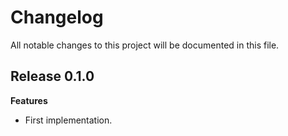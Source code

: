 # Changelog

All notable changes to this project will be documented in this file.

## Release 0.1.0

**Features**

* First implementation.
